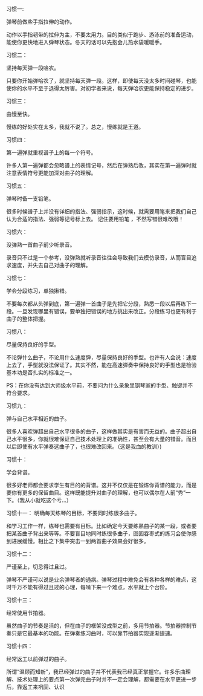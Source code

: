 习惯一:

弹琴前做些手指拉伸的动作。

动作以手指韧带的拉伸为主，不要太用力。目的类似于跑步、游泳前的准备运动，能使你更快地进入弹琴状态。冬天的话可以先抱会儿热水袋暖暖手。



习惯二：

坚持每天弹一段哈农。

只要你开始弹哈农了，就坚持每天弹一段。这样，即使每天没太多时间碰琴，也能使你的水平不至于退得太厉害。对初学者来说，每天弹哈农更能保持稳定的进步。



习惯三：

由慢至快。

慢练的好处实在太多，我就不说了。总之，慢练就是王道。



习惯四：

第一遍弹就重视谱子上的每一个符号。

许多人第一遍弹都会忽略谱上的表情记号，然后在弹熟后改，其实在第一遍弹时就注意表情符号更能加深对曲子的理解。



习惯五：

弹琴时备一支铅笔。

很多时候谱子上并没有详细的指法、强弱指示，这时候，就需要用笔来把我们自己认为合适的指法、强弱等记号标上去。 记住要用铅笔 ，不然写错很难改哦！



习惯六：

没弹熟一首曲子前少听录音。

录音只不过是一个参考，没弹熟就听录音往往会导致我们去模仿录音，从而盲目追求速度，并失去自己对曲子的理解。



习惯七：

学会分段练习，单独揪错。

不要每次都从头弹到底，第一遍弹一首曲子是先把它分段，熟悉一段以后再练下一段。一旦发现哪里有错误，要单独把错误的地方挑出来改正。分段练习也更有利于曲子的整体把握。



习惯八：

尽量保持良好的手型。

不论弹什么曲子，不论用什么速度弹，尽量保持良好的手型。也许有人会说：速度上去了，手型就没法保证了。其实不然，能在高速弹奏中保持良好的手型也是检验基本功是否扎实的标准之一。

PS：在你没有达到大师级水平前，不要问为什么录象里钢琴家的手型、触键并不符合要求。


习惯九：

弹与自己水平相近的曲子。

很多人喜欢弹超出自己水平很多的曲子，这样做其实是有害而无益的。曲子超出自己水平很多，你就很难保证自己技术处理上的准确性，甚至会有大量的错音。而且以后即使有水平弹奏这曲子了，也很难改回来。（这是我血的教训）)


习惯十：

学会背谱。

很多好老师都会要求学生有目的的背谱。这并不仅仅是在锻炼你背谱的能力，而是要你有更多的保留曲目。这样既能提升对曲子的理解，也可以偶尔在人前“秀”一下。（我从小就吃这个亏...）



习惯十一：
明确每天练琴的目标，不要同时练很多曲子。

和学习工作一样，练琴也需要有目标。比如确定今天要练熟曲子的某一段，或者要把某首曲子背出来等等。不要盲目地同时练很多曲子，囫囵吞枣式的练习会使你感到进展缓慢。相比之下集中突击一到两首曲子效果会好很多。



习惯十二：

严谨至上，切忌得过且过。

弹琴不严谨可以说是业余弹琴者的通病。弹琴过程中难免会有各种各样的难点，这时千万不能有得过且过的心理，每啃下来一个难点，水平就上个台阶。



习惯十三：

经常使用节拍器。

虽然曲子的节奏是活的，但在曲子的框架没成型之前，多用节拍器。节拍器控制节奏只是它最基本的功能。在弹奏练习曲时，可以靠节拍器实现逐渐提速。



习惯十四：

经常返工以前弹过的曲子。

所谓“温顾而知新”，我已经弹过的曲子并不代表我已经真正掌握它。许多乐曲理解、技术处理上的要点第一次弹完曲子时并不一定会理解，都需要在水平更进一步后，靠返工来巩固、认识















